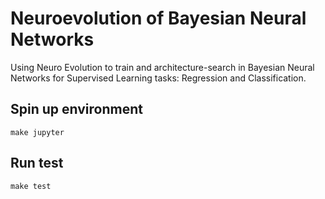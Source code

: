 # Neuroevolution of Bayesian Neural Networks
Using Neuro Evolution to train and architecture-search in Bayesian Neural Networks for Supervised Learning tasks: 
Regression and Classification.

## Spin up environment

`make jupyter`


## Run test

`make test`
